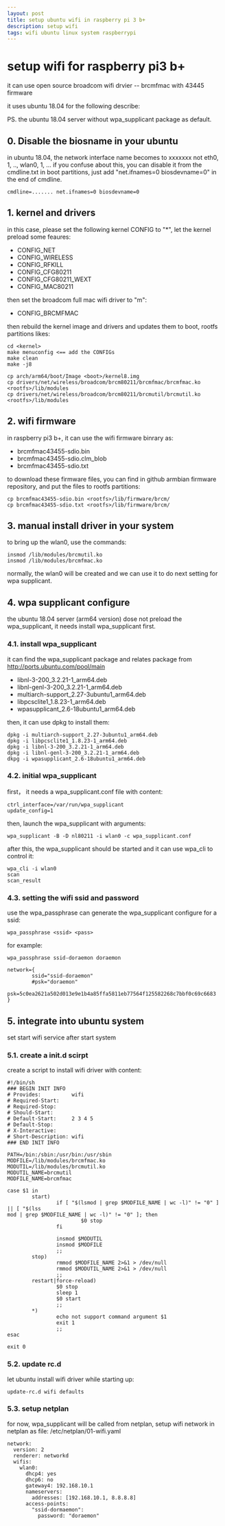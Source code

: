 ```yaml
---
layout: post
title: setup ubuntu wifi in raspberry pi 3 b+
description: setup wifi
tags: wifi ubuntu linux system raspberrypi
---
```


# setup wifi for raspberry pi3 b+
it can use open source broadcom wifi drvier -- brcmfmac with 43445 firmware

it uses ubuntu 18.04 for the following describe:

PS. the ubuntu 18.04 server without wpa_supplicant package as default.
## 0. Disable the biosname in your ubuntu
in ubuntu 18.04, the network interface name becomes to xxxxxxx not eth0, 1, .., wlan0, 1, ...
if you confuse about this, you can disable it from the cmdline.txt in boot partitions, just add "net.ifnames=0 biosdevname=0" in the end of cmdline.
```shell
cmdline=....... net.ifnames=0 biosdevname=0
```

## 1. kernel and drivers
in this case, please set the following kernel CONFIG to "*", let the kernel preload some feaures:
* CONFIG_NET
* CONFIG_WIRELESS
* CONFIG_RFKILL
* CONFIG_CFG80211
* CONFIG_CFG80211_WEXT
* CONFIG_MAC80211


then set the broadcom full mac wifi driver to "m":
* CONFIG_BRCMFMAC

then rebuild the kernel image and drivers and updates them to boot, rootfs partitions likes:
```shell
cd <kernel>
make menuconfig <== add the CONFIGs
make clean
make -j8

cp arch/arm64/boot/Image <boot>/kernel8.img
cp drivers/net/wireless/broadcom/brcm80211/brcmfmac/brcmfmac.ko <rootfs>/lib/modules
cp drivers/net/wireless/broadcom/brcm80211/brcmutil/brcmutil.ko <rootfs>/lib/modules
```

## 2. wifi firmware
in raspberry pi3 b+, it can use the wifi firmware binrary as:
* brcmfmac43455-sdio.bin
* brcmfmac43455-sdio.clm_blob
* brcmfmac43455-sdio.txt

to download these firmware files, you can find in github armbian firmware repository, and put the files to rootfs partitions:
```shell
cp brcmfmac43455-sdio.bin <rootfs>/lib/firmware/brcm/
cp brcmfmac43455-sdio.txt <rootfs>/lib/firmware/brcm/
```

## 3. manual install driver in your system
to bring up the wlan0, use the commands:
```shell
insmod /lib/modules/brcmutil.ko
insmod /lib/modules/brcmfmac.ko
```
normally, the wlan0 will be created and we can use it to do next setting for wpa supplicant.

## 4. wpa supplicant configure
the ubuntu 18.04 server (arm64 version) dose not preload the wpa_supplicant, it needs install wpa_supplicant first.

### 4.1. install wpa_supplicant
it can find the wpa_supplicant package and relates package from http://ports.ubuntu.com/pool/main
* libnl-3-200_3.2.21-1_arm64.deb
* libnl-genl-3-200_3.2.21-1_arm64.deb
* multiarch-support_2.27-3ubuntu1_arm64.deb
* libpcsclite1_1.8.23-1_arm64.deb
* wpasupplicant_2.6-18ubuntu1_arm64.deb

then, it can use dpkg to install them:
```shell
dpkg -i multiarch-support_2.27-3ubuntu1_arm64.deb
dpkg -i libpcsclite1_1.8.23-1_arm64.deb
dpkg -i libnl-3-200_3.2.21-1_arm64.deb
dpkg -i libnl-genl-3-200_3.2.21-1_arm64.deb
dkpg -i wpasupplicant_2.6-18ubuntu1_arm64.deb
```

### 4.2. initial wpa_supplicant
first， it needs a wpa_supplicant.conf file with content:
```shell
ctrl_interface=/var/run/wpa_supplicant
update_config=1
```

then, launch the wpa_supplicant with arguments:
```shell
wpa_supplicant -B -D nl80211 -i wlan0 -c wpa_supplicant.conf
```

after this, the wpa_supplicant should be started and it can use wpa_cli to control it:
```shell
wpa_cli -i wlan0
scan
scan_result
```

### 4.3. setting the wifi ssid and password
use the wpa_passphrase can generate the wpa_supplicant configure for a ssid:
```shell
wpa_passphrase <ssid> <pass>
```
for example:
```shell
wpa_passphrase ssid-doraemon doraemon

network={
        ssid="ssid-doraemon"
        #psk="doraemon"
        psk=5c0ea2621a502d013e9e1b4a85ffa5811eb77564f125582268c7bbf0c69c6683
}
```
## 5. integrate into ubuntu system
set start wifi service after start system
### 5.1. create a init.d scirpt
create a script to install wifi driver with content:
```shell
#!/bin/sh
### BEGIN INIT INFO
# Provides:          wifi
# Required-Start:
# Required-Stop:
# Should-Start:
# Default-Start:     2 3 4 5
# Default-Stop:
# X-Interactive:
# Short-Description: wifi
### END INIT INFO

PATH=/bin:/sbin:/usr/bin:/usr/sbin
MODFILE=/lib/modules/brcmfmac.ko
MODUTIL=/lib/modules/brcmutil.ko
MODUTIL_NAME=brcmutil
MODFILE_NAME=brcmfmac

case $1 in
        start)
                if [ "$(lsmod | grep $MODFILE_NAME | wc -l)" != "0" ] || [ "$(lss
mod | grep $MODFILE_NAME | wc -l)" != "0" ]; then
                        $0 stop
                fi

                insmod $MODUTIL
                insmod $MODFILE
                ;;
        stop)
                rmmod $MODFILE_NAME 2>&1 > /dev/null
                rmmod $MODUTIL_NAME 2>&1 > /dev/null
                ;;
        restart|force-reload)
                $0 stop
                sleep 1
                $0 start
                ;;
        *)
                echo not support command argument $1
                exit 1
                ;;
esac

exit 0
```

### 5.2. update rc.d
let ubuntu install wifi driver while starting up:
```shell
update-rc.d wifi defaults
```

### 5.3. setup netplan
for now, wpa_supplicant will be called from netplan, setup wifi network in netplan as file: /etc/netplan/01-wifi.yaml
```shell
network:
  version: 2
  renderer: networkd
  wifis:
    wlan0:
      dhcp4: yes
      dhcp6: no
      gateway4: 192.168.10.1
      nameservers:
        addresses: [192.168.10.1, 8.8.8.8]
      access-points:
        "ssid-dormaemon":
          password: "doraemon"
```  
